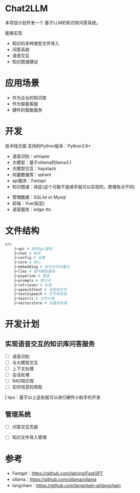 # Chat2LLM
本项目计划开发一个 基于LLM的知识库问答系统。

能够实现
- 知识的多种类型文件导入
- 问答系统
- 语音交互
- 知识图谱建设

# 应用场景
- 作为企业的知识库
- 作为智能客服
- 硬件的智能服务

# 开发
技术栈方面
支持的Python版本：Python3.8+

- 语音识别：whisper
- 大模型：基于ollama的llama3.1
- 大模型交互：haystack
- 向量数据库：qdrant
- api服务：Fastapi
- 知识图谱：待定(这个可能不是顺手就可以实现的，原理有点不同)
<!-- - 后端系统：Django(拟定) -->
- 管理数据：SQLite or Mysql
- 前端：Vue(拟定)
- 语音服务：edge-tts

# 文件结构
```powershell
src
    ├─api # 提供api服务
    ├─chat # 聊天
    ├─config # 设置
    ├─core # 核心
    ├─embedding # 知识文件向量化
    ├─llms # 提供模型服务
    ├─pipeline # 管道
    ├─prompts # 提示词
    ├─retriever # 检索
    ├─speech2text # 语音转文字
    ├─text2speech # 文字转语音
    ├─textcls # 文字分类
    ├─vectorstore # 向量库存储
```

# 开发计划
## 实现语音交互的知识库问答服务

- [ ] 语音识别
- [ ] 与大模型交互
- [ ] 上下文处理
- [ ] 会话处理
- [ ] RAG知识库
- [ ] 实时信息的爬取

| tips：基于以上这些就可以进行硬件小助手的开发

## 管理系统
- [ ] 问答交互页面
- [ ] 知识文件导入管理


# 参考
- Fastgpt：https://github.com/labring/FastGPT
- ollama：https://github.com/ollama/ollama
- langchain：https://github.com/langchain-ai/langchain
